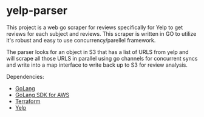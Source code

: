 # yelp-parser

This project is a web go scraper for reviews specifically for Yelp to get reviews for each subject and reviews. This scraper is written in GO to utilize it's robust and easy to use concurrency/parellel framework. 

The parser looks for an object in S3 that has a list of URLS from yelp and will scrape all those URLS in parallel using go channels for concurrent syncs and write into a map interface to write back up to S3 for review analysis.

Dependencies:

* [GoLang](https://golang.org/)
* [GoLang SDK for AWS](https://sg.com/yelp/goaws.amazon.com/sdk-for-go/)
* [Terraform](https://learn.hashicorp.com/terraform/getting-started/install.html)
* [Yelp](https://www.yelp.com/)

